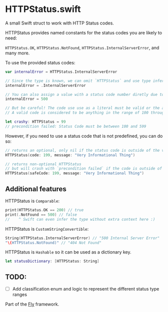 # HTTPStatus.swift

A small Swift struct to work with HTTP Status codes.

HTTPStatus provides named constants for the status codes you are likely to need:

`HTTPStatus.OK`, `HTTPStatus.NotFound`, `HTTPStatus.InternalServerError`, and many more.


To use the provided status codes:

```Swift
var internalError = HTTPStatus.InternalServerError

// Since the type is known, we can omit `HTTPStatus` and use type inferrence:
internalError = .InternalServerError

// You can also assign a value with a status code number diretly due to `IntegerLiteralConvertible`:
internalError = 500

// But be careful! The code use use as a literal must be valid or the app will crash!
// A valid code is considered to be anything in the range of 100 through 599

let crashy: HTTPStatus = 99
// precondition failed: Status Code must be between 100 and 599
```

However, if you need to use a status code that is not predefined, you can do so:

```Swift
// returns an optional, only nil if the status code is outside of the valid range.
HTTPStatus(code: 199, message: "Very Informational Thing")

// returns non-optional HTTPStatus
// but will crash with `precondition failed` if the code is outside of the valid range
HTTPStatus(safeCode: 199, message: "Very Informational Thing")
```

## Additional features

HTTPStatus is `Comparable`:

```Swift
print(HTTPStatus.OK == 200) // true
print(.NotFound == 500) // false
//    ^ Swift can even infer the type without extra context here :)
```

HTTPStatus is `CustomStringConvertible`:

```Swift
String(HTTPStatus.InternalServerError) // "500 Internal Server Error"
"\(HTTPStatus.NotFound)" // "404 Not Found"
```


HTTPStatus is `Hashable` so it can be used as a dictionary key.

```Swift
let statusDictionary: [HTTPStatus: String]
```

## TODO:

- [ ] Add classification enum and logic to represent the different status type ranges


Part of the [Fly](https://github.com/zef/Fly) framework.

